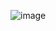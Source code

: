 ![image](https://user-images.githubusercontent.com/48249549/99177994-3f6f6a80-2752-11eb-8bf1-bd463d498cd0.png)

